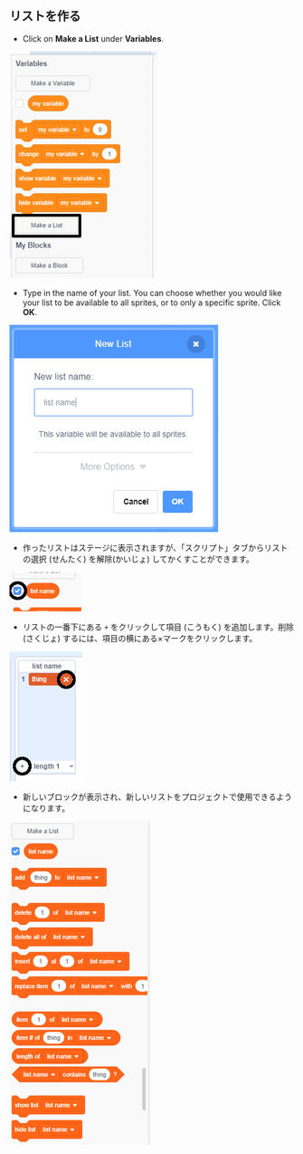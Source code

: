 ## リストを作る

+ Click on **Make a List** under **Variables**.

![Make a list](images/make-a-list-annotated.png)

+ Type in the name of your list. You can choose whether you would like your list to be available to all sprites, or to only a specific sprite. Click **OK**.

![List name](images/list-name.png)

+ 作ったリストはステージに表示されますが、「スクリプト」タブからリストの選択 (せんたく) を解除(かいじょ) してかくすことができます。

![List show/hide](images/list-show-hide-annotated.png)

+ リストの一番下にある `+` をクリックして項目 (こうもく) を追加します。削除 (さくじょ) するには、項目の横にある×マークをクリックします。

![List show/hide](images/list-add-delete-annotated.png)

+ 新しいブロックが表示され、新しいリストをプロジェクトで使用できるようになります。

![List blocks](images/list-blocks.png)